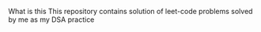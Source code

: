What is this
This repository contains solution of leet-code problems solved by me as my DSA practice


